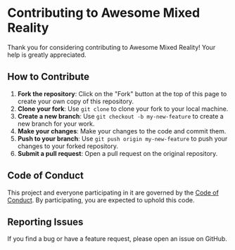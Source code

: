# Contributing to Awesome Mixed Reality

Thank you for considering contributing to Awesome Mixed Reality! Your help is greatly appreciated.

## How to Contribute

1. **Fork the repository**: Click on the "Fork" button at the top of this page to create your own copy of this repository.
2. **Clone your fork**: Use `git clone` to clone your fork to your local machine.
3. **Create a new branch**: Use `git checkout -b my-new-feature` to create a new branch for your work.
4. **Make your changes**: Make your changes to the code and commit them.
5. **Push to your branch**: Use `git push origin my-new-feature` to push your changes to your forked repository.
6. **Submit a pull request**: Open a pull request on the original repository.

## Code of Conduct

This project and everyone participating in it are governed by the [Code of Conduct](CODE_OF_CONDUCT.md). By participating, you are expected to uphold this code.

## Reporting Issues

If you find a bug or have a feature request, please open an issue on GitHub.